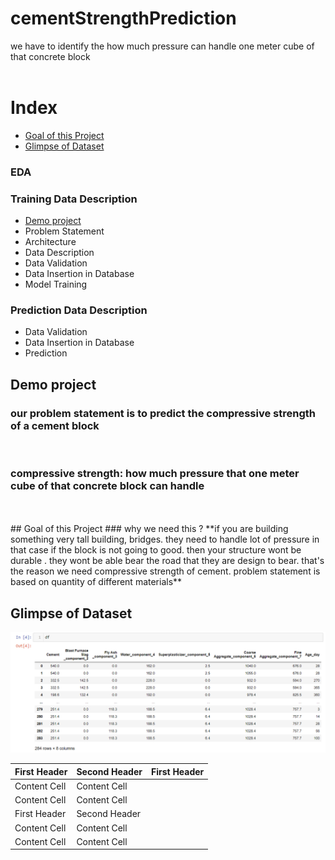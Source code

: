 # cementStrengthPrediction
we have to identify the how much pressure can handle one meter cube of that concrete block
<br><br>

# Index

* [Goal of this Project](#goal-of-this-Project)
* [Glimpse of Dataset](#glimpse-of-Dataset)

### EDA




### Training Data Description
* [Demo project](#demo-project)
* Problem Statement
* Architecture
* Data Description
* Data Validation 
* Data Insertion in Database
* Model Training 

### Prediction Data Description
* Data Validation  
* Data Insertion in Database 
* Prediction 


## Demo project


### our problem statement is to predict the compressive strength of a cement block
<br>

### compressive strength: **how much pressure that one meter cube of that concrete block can handle**
<br>

<br>
## Goal of this Project
### why we need this ?
**if you are building something very tall building, bridges. they need to handle lot of pressure
	in that case if the block is not going to good. then your structure wont be durable . they wont be able
	bear the road that they are design to bear. that's the reason we need compressive strength of cement.
  problem statement is based on quantity of different materials**
 </br>
  
  ## Glimpse of Dataset
  <p align="center">
<img src="https://github.com/rahulk15/images/blob/main/Screenshot%202021-04-16%20223124.png" alt="command">
</p>


| First Header  | Second Header | First Header  |
| ------------- | ------------- | ------------- |
| Content Cell  | Content Cell  |		|
| Content Cell  | Content Cell  |		|
| First Header  | Second Header |		|
| Content Cell  | Content Cell  |		|
| Content Cell  | Content Cell  |		|

